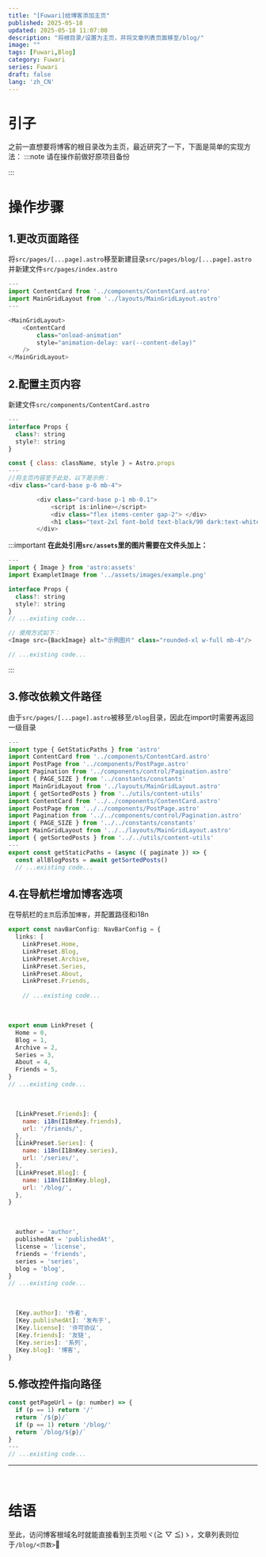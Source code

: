 ```yaml
---
title: "[Fuwari]给博客添加主页"
published: 2025-05-18
updated: 2025-05-18 11:07:00
description: "将根目录/设置为主页，并将文章列表页面移至/blog/"
image: ""
tags: [Fuwari,Blog]
category: Fuwari
series: Fuwari
draft: false
lang: 'zh_CN'
---
```


# 引子
之前一直想要将博客的根目录改为主页，最近研究了一下，下面是简单的实现方法：
:::note
请在操作前做好原项目备份

:::

# 操作步骤
## 1.更改页面路径
将`src/pages/[...page].astro`移至新建目录`src/pages/blog/[...page].astro`<br/>
并新建文件`src/pages/index.astro`

```js title="index.astro" ins={1-11}
---
import ContentCard from '../components/ContentCard.astro'
import MainGridLayout from '../layouts/MainGridLayout.astro'
---

<MainGridLayout>
    <ContentCard 
        class="onload-animation" 
        style="animation-delay: var(--content-delay)"
    />
</MainGridLayout>

```

## 2.配置主页内容
新建文件`src/components/ContentCard.astro`

```js title="ContentCard.astro" {9} ins={1-8,10-16}
---
interface Props {
  class?: string
  style?: string
}

const { class: className, style } = Astro.props
---
//将主页内容至于此处，以下是示例：
<div class="card-base p-6 mb-4">

        <div class="card-base p-1 mb-0.1">
            <script is:inline></script>
            <div class="flex items-center gap-2"> </div>
            <h1 class="text-2xl font-bold text-black/90 dark:text-white/90">Welcome to my blog,👋</h1>
        </div>

```
:::important
**在此处引用`src/assets`里的图片需要在文件头加上：**
```js title="ContentCard.astro" ins={2-3,12}
---
import { Image } from 'astro:assets'
import ExampletImage from '../assets/images/example.png'

interface Props {
  class?: string
  style?: string
}
// ...existing code...

// 使用方式如下：
<Image src={BackImage} alt="示例图片" class="rounded-xl w-full mb-4"/>

// ...existing code...
```
:::

## 3.修改依赖文件路径

由于`src/pages/[...page].astro`被移至`/blog`目录，因此在import时需要再返回一级目录
```js title="src/pages/[...page].astro" ins={9-14} del={3-8}
---
import type { GetStaticPaths } from 'astro'
import ContentCard from '../components/ContentCard.astro'
import PostPage from '../components/PostPage.astro'
import Pagination from '../components/control/Pagination.astro'
import { PAGE_SIZE } from '../constants/constants'
import MainGridLayout from '../layouts/MainGridLayout.astro'
import { getSortedPosts } from '../utils/content-utils'
import ContentCard from '../../components/ContentCard.astro'
import PostPage from '../../components/PostPage.astro'
import Pagination from '../../components/control/Pagination.astro'
import { PAGE_SIZE } from '../../constants/constants'
import MainGridLayout from '../../layouts/MainGridLayout.astro'
import { getSortedPosts } from '../../utils/content-utils'
---
export const getStaticPaths = (async ({ paginate }) => {
  const allBlogPosts = await getSortedPosts()
  // ...existing code...
```

## 4.在导航栏增加博客选项
在导航栏的`主页`后添加`博客`，并配置路径和i18n
```typescript title="src/config.ts" startLineNumber=41 ins={4}
export const navBarConfig: NavBarConfig = {
  links: [
    LinkPreset.Home,
    LinkPreset.Blog,
    LinkPreset.Archive,
    LinkPreset.Series,
    LinkPreset.About,
    LinkPreset.Friends,
 
    // ...existing code...
```
<br/>

```js title="src/types/config.ts" startLineNumber=38 ins={3} "2" "3" "4" "5"
export enum LinkPreset {
  Home = 0,
  Blog = 1,
  Archive = 2,
  Series = 3,
  About = 4,
  Friends = 5,
}
// ...existing code...
```
<br/>

```js title="src/constants/link-presets.ts" startLineNumber=18 ins={9-12}
  [LinkPreset.Friends]: {
    name: i18n(I18nKey.friends),
    url: '/friends/',
  },
  [LinkPreset.Series]: {
    name: i18n(I18nKey.series),
    url: '/series/',
  },
  [LinkPreset.Blog]: {
    name: i18n(I18nKey.blog),
    url: '/blog/',
  },
}
```
<br/>

```js title="src/i18n/i18nKey.ts" startLineNumber=32 ins={6}
  author = 'author',
  publishedAt = 'publishedAt',
  license = 'license',
  friends = 'friends',
  series = 'series',
  blog = 'blog',
}
// ...existing code...
```
<br/>

```js title="src/i18n/languages/zh_CN.ts" startLineNumber=35 ins={6}
  [Key.author]: '作者',
  [Key.publishedAt]: '发布于',
  [Key.license]: '许可协议',
  [Key.friends]: '友链',
  [Key.series]: '系列',
  [Key.blog]: '博客',
}
```

## 5.修改控件指向路径

```js title="src/components/control/Pagination.astro" startLineNumber=47 ins={4-5} del={2-3} ins="blog/"
const getPageUrl = (p: number) => {
  if (p == 1) return '/'
  return `/${p}/`
  if (p == 1) return '/blog/'
  return `/blog/${p}/`
}
---
// ...existing code...
```
---
<br/>

# 结语
至此，访问博客根域名时就能直接看到主页啦ヾ(≧ ▽ ≦)ゝ，文章列表则位于`/blog/<页数>`🎉 

